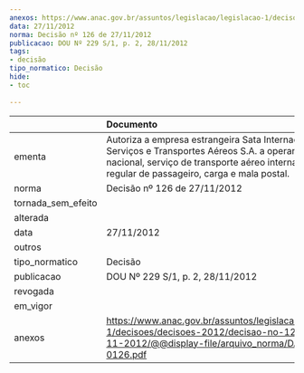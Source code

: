 ```yaml
---
anexos: https://www.anac.gov.br/assuntos/legislacao/legislacao-1/decisoes/decisoes-2012/decisao-no-126-de-27-11-2012/@@display-file/arquivo_norma/DA2012-0126.pdf
data: 27/11/2012
norma: Decisão nº 126 de 27/11/2012
publicacao: DOU Nº 229 S/1, p. 2, 28/11/2012
tags:
- decisão
tipo_normatico: Decisão
hide: 
- toc 
 
---
```


|                    | Documento                                                                                                                                                                                                      |
|:-------------------|:---------------------------------------------------------------------------------------------------------------------------------------------------------------------------------------------------------------|
| ementa             | Autoriza a empresa estrangeira Sata Internacional - Serviços e Transportes Aéreos S.A. a operar, no território nacional, serviço de transporte aéreo internacional regular de passageiro, carga e mala postal. |
| norma              | Decisão nº 126 de 27/11/2012                                                                                                                                                                                   |
| tornada_sem_efeito |                                                                                                                                                                                                                |
| alterada           |                                                                                                                                                                                                                |
| data               | 27/11/2012                                                                                                                                                                                                     |
| outros             |                                                                                                                                                                                                                |
| tipo_normatico     | Decisão                                                                                                                                                                                                        |
| publicacao         | DOU Nº 229 S/1, p. 2, 28/11/2012                                                                                                                                                                               |
| revogada           |                                                                                                                                                                                                                |
| em_vigor           |                                                                                                                                                                                                                |
| anexos             | https://www.anac.gov.br/assuntos/legislacao/legislacao-1/decisoes/decisoes-2012/decisao-no-126-de-27-11-2012/@@display-file/arquivo_norma/DA2012-0126.pdf                                                      |